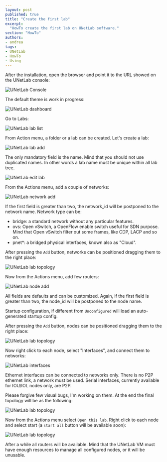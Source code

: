```yaml
---
layout: post
published: true
title: "Create the first lab"
excerpt:
  "HowTo create the first lab on UNetLab software."
section: "HowTo"
authors:
- andrea
tags:
- UNetLab
- HowTo
- Using
---
```

After the installation, open the browser and point it to the URL showed on the UNetLab console:

![UNetLab Console](/images/posts/2014/10/firstboot-2.png "UNetLab Console")

The default theme is work in progress:

![UNetLab dashboard](/images/posts/2014/11/firstlab-1.png "UNetLab dashboard")

Go to Labs:

![UNetLab lab list](/images/posts/2014/11/firstlab-2.png "UNetLab lab list")

From Action menu, a folder or a lab can be created. Let's create a lab:

![UNetLab lab add](/images/posts/2014/11/firstlab-3.png "UNetLab lab add")

The only mandatory field is the name. Mind that you should not use duplicated names. In other words a lab name must be unique within all lab tree.

![UNetLab edit lab](/images/posts/2014/11/firstlab-4.png "UNetLab edit lab")

From the Actions menu, add a couple of networks:

![UNetLab network add](/images/posts/2014/11/firstlab-5.png "UNetLab network add")

If the first field is greater than two, the network_id will be postponed to the network name.
Network type can be:

* bridge: a standard network without any particular features.
* ovs: Open vSwitch, a OpenFlow enable switch useful for SDN purpose. Mind that Open vSwitch filter out some frames, like CDP, LACP and so on.
* pnet*: a bridged physical interfaces, known also as "Cloud".

After pressing the `Add` button, networks can be positioned dragging them to the right place:

![UNetLab lab topology](/images/posts/2014/11/firstlab-6.png "UNetLab lab topology")

Now from the Actions menu, add few routers:

![UNetLab node add](/images/posts/2014/11/firstlab-7.png "UNetLab node add")

All fields are defaults and can be customized. Again, if the first field is greater than two, the node_id will be postponed to the node name.

Startup configuration, if different from `Unconfigured` will load an auto-generated startup config.

After pressing the `Add` button, nodes can be positioned dragging them to the right place:

![UNetLab lab topology](/images/posts/2014/11/firstlab-8.png "UNetLab lab topology")

Now right click to each node, select "Interfaces", and connect them to networks:

![UNetLab interfaces](/images/posts/2014/11/firstlab-9.png "UNetLab interfaces")

Ethernet interfaces can be connected to networks only. There is no P2P ethernet link, a network must be used. Serial interfaces, currently available for IOU/IOL nodes only, are P2P.

Please forgive few visual bugs, I'm working on them. At the end the final topology will be as the following:

![UNetLab lab topology](/images/posts/2014/11/firstlab-10.png "UNetLab lab topology")

Now from the Actions menu select `Open this lab`. Right click to each node and select start (a `start all` button will be available soon):

![UNetLab lab topology](/images/posts/2014/11/firstlab-11.png "UNetLab lab topology")

After a while all routers will be available. Mind that the UNetLab VM must have enough resources to manage all configured nodes, or it will be unusable.
